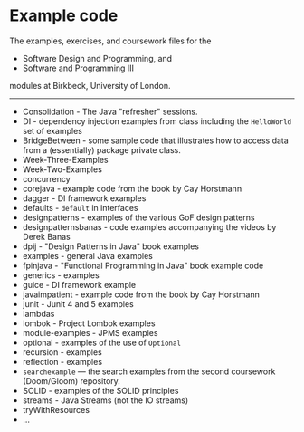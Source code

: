# Example code
The examples, exercises, and coursework files for the 

- Software Design and Programming, and 
- Software and Programming III 

modules at Birkbeck, University of London.

------

+ Consolidation - The Java "refresher" sessions.
+ DI - dependency injection examples from class including the `HelloWorld` set of examples
+ BridgeBetween - some sample code that illustrates how to access data from a (essentially) package private class.
+ Week-Three-Examples
+ Week-Two-Examples
+ concurrency
+ corejava - example code from the book by Cay Horstmann
+ dagger - DI framework examples
+ defaults - `default` in interfaces
+ designpatterns - examples of the various GoF design patterns
+ designpatternsbanas - code examples accompanying the videos by Derek Banas
+ dpij - "Design Patterns in Java" book examples
+ examples - general Java examples
+ fpinjava - "Functional Programming in Java" book example code
+ generics - examples
+ guice - DI framework example
+ javaimpatient - example code from the book by Cay Horstmann
+ junit - Junit 4 and 5 examples
+ lambdas
+ lombok - Project Lombok examples
+ module-examples - JPMS examples
+ optional - examples of the use of `Optional`
+ recursion - examples
+ reflection - examples
+ `searchexample` — the search examples from the second coursework (Doom/Gloom) repository.
+ SOLID - examples of the SOLID principles
+ streams - Java Streams (not the IO streams)
+ tryWithResources 
+ ...

